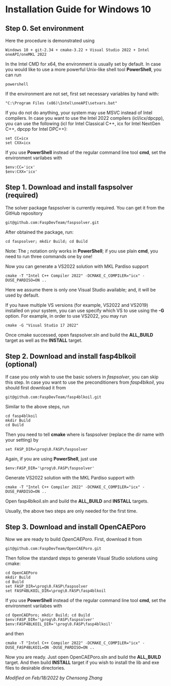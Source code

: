 # Installation Guide for Windows 10

## Step 0. Set environment

Here the procedure is demonstrated using

`
Windows 10 + git-2.34 + cmake-3.22 + Visual Studio 2022 + Intel oneAPI/oneMKL 2022 
`

In the Intel CMD for x64, the environment is usually set by default. In case you would like to use a more powerful Unix-like shell tool **PowerShell**, you can run

```
powershell
```

If the environment are not set, first set necessary variables by hand with:

```
"C:\Program Files (x86)\Intel\oneAPI\setvars.bat"
```

If you do not do anything, your system may use MSVC instead of Intel compilers. In case you want to use the Intel 2022 compilers (icl/icx/dpcpp), you can use the following (icl for Intel Classical C++, icx for Intel NextGen C++, dpcpp for Intel DPC++):

```
set CC=icx
set CXX=icx
```

If you use **PowerShell** instead of the regular command line tool **cmd**, set the environment varilabes with

```
$env:CC='icx'
$env:CXX='icx'
```

## Step 1. Download and install faspsolver (required)

The solver package faspsolver is currently required. You can get it from the GitHub repository

`
git@github.com:FaspDevTeam/faspsolver.git
`

After obtained the package, run:

```
cd faspsolver; mkdir Build; cd Build
```

Note: The **;** notation only works in **PowerShell**; if you use plain **cmd**, you need to run three commands one by one!

Now you can generate a VS2022 solution with MKL Pardiso support

```
cmake -T "Intel C++ Compiler 2022" -DCMAKE_C_COMPILER="icx" -DUSE_PARDISO=ON ..
```

Here we assume there is only one Visual Studio available; and, it will be used by default. 

If you have multiple VS versions (for example, VS2022 and VS2019) installed on your system, you can use specify which VS to use using the **-G** option. For example, in order to use VS2022, you may run

```
cmake -G "Visual Studio 17 2022" 
```

Once cmake successed, open faspsolver.sln and build the **ALL_BUILD** target as well as the **INSTALL** target. 

## Step 2. Download and install fasp4blkoil (optional)

If case you only wish to use the basic solvers in *faspsolver*, you can skip this step. In case you want to use the preconditioners from *fasp4blkoil*, you should first download it from

`
git@github.com:FaspDevTeam/fasp4blkoil.git
`

Similar to the above steps, run

```
cd fasp4blkoil
mkdir Build
cd Build
```

Then you need to tell **cmake** where is faspsolver (replace the dir name with your setting) by

```
set FASP_DIR=\prog\0.FASP\faspsolver
```

Again, if you are using **PowerShell**, just use

```
$env:FASP_DIR='\prog\0.FASP\faspsolver'
```

Generate VS2022 solution with the MKL Pardiso support with

```
cmake -T "Intel C++ Compiler 2022" -DCMAKE_C_COMPILER="icx" -DUSE_PARDISO=ON ..
```

Open fasp4blkoil.sln and build the **ALL_BUILD** and **INSTALL** targets.

Usually, the above two steps are only needed for the first time. 

## Step 3. Download and install OpenCAEPoro

Now we are ready to build *OpenCAEPoro*. First, download it from 

`
git@github.com:FaspDevTeam/OpenCAEPoro.git
`

Then follow the standard steps to generate Visual Studio solutions using cmake:

```
cd OpenCAEPoro
mkdir Build
cd Build
set FASP_DIR=\prog\0.FASP\faspsolver
set FASP4BLKOIL_DIR=\prog\0.FASP\fasp4blkoil
```

If you use **PowerShell** instead of the regular command line tool **cmd**, set the environment varilabes with

```
cd OpenCAEPoro; mkdir Build; cd Build
$env:FASP_DIR='\prog\0.FASP\faspsolver'
$env:FASP4BLKOIL_DIR='\prog\0.FASP\fasp4blkoil'
```

and then

```
cmake -T "Intel C++ Compiler 2022" -DCMAKE_C_COMPILER="icx" -DUSE_FASP4BLKOIL=ON -DUSE_PARDISO=ON ..
```

Now you are ready. Just open OpenCAEPoro.sln and build the **ALL_BUILD** target. And then build **INSTALL** target if you wish to install the lib and exe files to desirable directories. 


*Modified on Feb/18/2022 by Chensong Zhang*